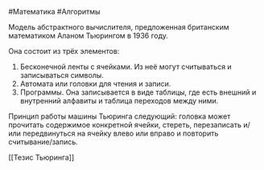 #Математика #Алгоритмы 

Модель абстрактного вычислителя, предложенная британским математиком Аланом Тьюрингом в 1936 году.

Она состоит из трёх элементов:

1. Бесконечной ленты с ячейками. Из неё могут считываться и записываться символы.
2. Автомата или головки для чтения и записи.
3. Программы. Она записывается в виде таблицы, где есть внешний и внутренний алфавиты и таблица переходов между ними.

Принцип работы машины Тьюринга следующий: головка может прочитать содержимое конкретной ячейки, стереть, перезаписать и/или передвинуться на ячейку влево или вправо и повторить считывание/запись.

[[Тезис Тьюринга]]